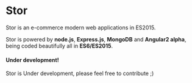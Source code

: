 Stor 
=====
Stor is an e-commerce modern web applications in ES2015.

Stor is powered by **node.js**, **Express.js**, **MongoDB** and **Angular2 alpha**, being coded beautifully all in **ES6/ES2015**.


#### Under development!
Stor is Under development, please feel free to contribute ;)
